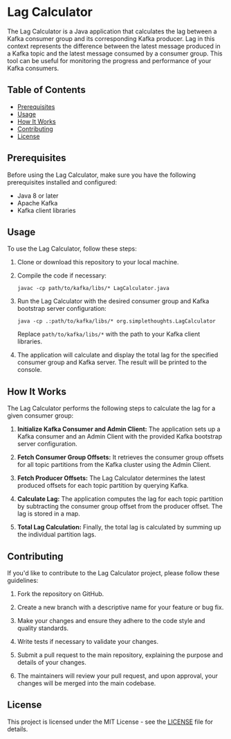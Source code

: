 # Lag Calculator

The Lag Calculator is a Java application that calculates the lag between a Kafka consumer group and its corresponding Kafka producer. Lag in this context represents the difference between the latest message produced in a Kafka topic and the latest message consumed by a consumer group. This tool can be useful for monitoring the progress and performance of your Kafka consumers.

## Table of Contents

- [Prerequisites](#prerequisites)
- [Usage](#usage)
- [How It Works](#how-it-works)
- [Contributing](#contributing)
- [License](#license)

## Prerequisites

Before using the Lag Calculator, make sure you have the following prerequisites installed and configured:

- Java 8 or later
- Apache Kafka
- Kafka client libraries

## Usage

To use the Lag Calculator, follow these steps:

1. Clone or download this repository to your local machine.

2. Compile the code if necessary:

   ```shell
   javac -cp path/to/kafka/libs/* LagCalculator.java
   ```

3. Run the Lag Calculator with the desired consumer group and Kafka bootstrap server configuration:

   ```shell
   java -cp .:path/to/kafka/libs/* org.simplethoughts.LagCalculator
   ```

   Replace `path/to/kafka/libs/*` with the path to your Kafka client libraries.

4. The application will calculate and display the total lag for the specified consumer group and Kafka server. The result will be printed to the console.

## How It Works

The Lag Calculator performs the following steps to calculate the lag for a given consumer group:

1. **Initialize Kafka Consumer and Admin Client:** The application sets up a Kafka consumer and an Admin Client with the provided Kafka bootstrap server configuration.

2. **Fetch Consumer Group Offsets:** It retrieves the consumer group offsets for all topic partitions from the Kafka cluster using the Admin Client.

3. **Fetch Producer Offsets:** The Lag Calculator determines the latest produced offsets for each topic partition by querying Kafka.

4. **Calculate Lag:** The application computes the lag for each topic partition by subtracting the consumer group offset from the producer offset. The lag is stored in a map.

5. **Total Lag Calculation:** Finally, the total lag is calculated by summing up the individual partition lags.

## Contributing

If you'd like to contribute to the Lag Calculator project, please follow these guidelines:

1. Fork the repository on GitHub.

2. Create a new branch with a descriptive name for your feature or bug fix.

3. Make your changes and ensure they adhere to the code style and quality standards.

4. Write tests if necessary to validate your changes.

5. Submit a pull request to the main repository, explaining the purpose and details of your changes.

6. The maintainers will review your pull request, and upon approval, your changes will be merged into the main codebase.

## License

This project is licensed under the MIT License - see the [LICENSE](https://opensource.org/license/mit/) file for details.